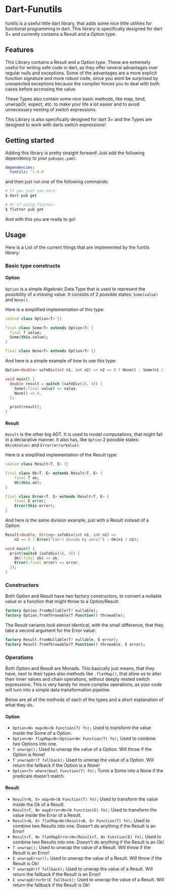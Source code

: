 <!-- 
This README describes the package. If you publish this package to pub.dev,
this README's contents appear on the landing page for your package.

For information about how to write a good package README, see the guide for
[writing package pages](https://dart.dev/tools/pub/writing-package-pages). 

For general information about developing packages, see the Dart guide for
[creating packages](https://dart.dev/guides/libraries/create-packages)
and the Flutter guide for
[developing packages and plugins](https://flutter.dev/to/develop-packages). 
-->

# Dart-Funutils

funtils is a useful little dart library, that adds some nice little utilities for functional programming in dart. This library is specifically designed for dart 3+ and currently contains a Result and a Option type.

## Features

This Library contains a Result and a Option type. These are extremely useful for writing safe code in dart, as they offer several advantages over regular nulls and exceptions. Some of the advantages are a more explicit function signature and more robust code, since you wont be surprised by unexpected exceptions because the compiler forces you to deal with both cases before accessing the value.

These Types also contain some nice basic methods, like map, bind, unwrapOr, expect, etc. to make your life a lot easier and to avoid unnecessary nesting of switch expressions.

This Library is also specifically designed for dart 3+ and the Types are designed to work with darts switch expressions!

## Getting started

Adding this library is pretty straight forward! Just add the following dependency to your `pubspec.yaml`:

```yaml
dependencies:
  funtils: ^1.0.0
```

and then just run one of the following commands:

```sh
# If you just use dart:
$ dart pub get

# Or if using flutter:
$ flutter pub get
```

And with this you are ready to go!

## Usage

Here is a List of the current things that are implemented by the funtils library:

### Basic type constructs

#### Option

`Option` is a simple Algebraic Data Type that is used to represent the possibility of a missing value. It consists of 2 possible states: `Some(value)` and `None()`.

Here is a simplified implementation of this type:

```dart
sealed class Option<T> {}

final class Some<T> extends Option<T> {
  final T value;
  Some(this.value);
}

final class None<T> extends Option<T> {}
```

And here is a simple example of how to use this type:

```dart
Option<double> safeDiv(int n1, int n2) => n2 == 0 ? None() : Some(n1 / n2);

void main() {
  double result = switch (safeDiv(16, 4)) {
    Some(:final value) => value,
    None() => 0,
  };

  print(result);
}
```

#### Result

`Result` is the other big ADT. It is used to model computations, that might fail in a declarative manner. It also has, like `Option` 2 possible states: `Ok(okValue)` and `Error(errorValue)`.

Here is a simplified implementation of the Result type:

```dart
sealed class Result<T, E> {}

final class Ok<T, E> extends Result<T, E> {
    final T ok;
    Ok(this.ok);
}

final class Error<T, E> extends Result<T, E> {
    final E error;
    Error(this.error);
}
```

And here is the same division example, just with a Result instead of a Option:

```dart
Result<double, String> safeDiv(int n1, int n2) =>
    n2 == 0 ? Error("Can't divide by zero!") : Ok(n1 / n2);

void main() {
  print(switch (safeDiv(16, 4)) {
    Ok(:final ok) => ok,
    Error(:final error) => error,
  });
}
```

### Constructors

Both Option and Result have two factory constructors, to convert a nullable value or a function that might throw to a Option/Result:

```dart
factory Option.fromNullable(T? nullable);
factory Option.fromThrowable(T Function() throwable);
```

The Result variants look almost identical, with the small difference, that they take a second argument for the Error value:

```dart
factory Result.fromNullable(T? nullable, E error);
factory Result.fromThrowable(T Function() throwable, E error);
```

### Operations

Both Option and Result are Monads. This basically just means, that they have, next to their types also methods like `.flatMap()`, that allow us to alter their inner values and chain operations, without deeply nested switch expressions. This is very handy for more complex operations, as your code will turn into a simple data transformation pipeline.

Below are all of the methods of each of the types and a short explanation of what they do.

#### Option

- `Option<N> map<N>(N Function(T) fn);` Used to transform the value inside the Some of a Option.
- `Option<N> flapMap<N>(Option<N> Function(T) fn);` Used to combine two Options into one.
- `T unwrap();` Used to unwrap the value of a Option. Will throw if the Option is None!
- `T unwrapOr(T fallback);` Used to unwrap the value of a Option. Will return the fallback if the Option is a None!
- `Option<T> where(bool Function(T) fn);` Turns a Some into a None if the predicate doesn't match.

#### Result

- `Result<N, E> map<N>(N Function(T) fn);` Used to transform the value inside the Ok of a Result.
- `Result<T, N> mapError<N>(N Function(E) fn);` Used to transform the value inside the Error of a Result.
- `Result<N, E> flatMap<N>(Result<N, E> Function(T) fn);` Used to combine two Results into one. Doesn't do anything if the Result is an Error!
- `Result<T, N> flatMapError<N>(Result<T, N> Function(E) fn);` Used to combine two Results into one. Doesn't do anything if the Result is an Ok!
- `T unwrap();` Used to unwrap the value of a Result. Will throw if the Result is an Error!
- `E unwrapError();` Used to unwrap the value of a Result. Will throw if the Result is Ok!
- `T unwrapOr(T fallback);` Used to unwrap the value of a Result. Will return the fallback if the Result is an Error!
- `E unwrapErrorOr(E fallback);` Used to unwrap the value of a Result. Will return the fallback if the Result is Ok!

<!--
## Additional information

TODO: Tell users more about the package: where to find more information, how to 
contribute to the package, how to file issues, what response they can expect 
from the package authors, and more.
-->